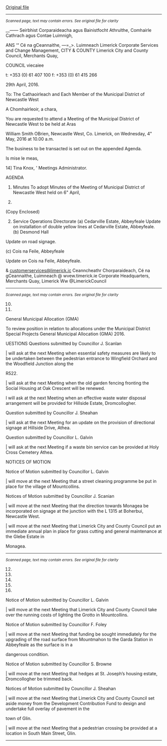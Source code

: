 [Original file](https://www.limerick.ie/sites/default/files/media/documents/2017-06/Agenda%20-%20Municipal%20District%20of%20Newcastle%20West%20-%204th%20May%202016.pdf)

---
*<small>Scanned page, text may contain errors. See original file for clarity</small>*  

__—— Seirbhist Corparaideacha agus Bainistfocht Athrulthe,
Comhairle Cathrach agus Contae Luimnigh,

ANS ‘“ Cé na gCeannaithe,
—=_>. Luimneach
Limerick Corporate Services and Change Management,
CITY & COUNTY Limerick City and County Council,
Merchants Quay,

COUNCIL  viecaiee

t: +353 (0) 61 407 100
f: +353 (0) 61 415 266

29th April, 2016.

To: The Cathaoirleach and Each Member of the Municipal District of Newcastle West

A Chomhairleoir, a chara,

You are requested to attend a Meeting of the Municipal District of Newcastle West to be held at Aras

William Smith OBrien, Newcastle West, Co. Limerick, on Wednesday, 4" May, 2016 at 10.00 a.m.

The business to be transacted is set out on the appended Agenda.

Is mise le meas,

14]
Tina Knox, '
Meetings Administrator.

AGENDA

1. Minutes
To adopt Minutes of the Meeting of Municipal District of Newcastle West held on 6" April,

2016.
(Copy Enclosed)

2. Service Operations Directorate
(a) Cedarville Estate, Abbeyfeale
Update on installation of double yellow lines at Cedarville Estate, Abbeyfeale.
(b) Desmond Hall

Update on road signage.

(c) Cois na Feile, Abbeyfeale

Update on Cois na Feile, Abbeyfeale.

& customerservices@limerick.ic
Ceanncheathr Chorparaideach, Cé na gCeannaithe, Luimneach @ wvew.timerick.ie
Corporate Headquarters, Merchants Quay, Limerick Ww @LimerickCouncil


---
*<small>Scanned page, text may contain errors. See original file for clarity</small>*  

10.

11.

General Municipal Allocation (GMA)

To review position in relation to allocations under the Municipal District Special Projects
General Municipal Allocation (GMA) 2016.

UESTIONS
Questions submitted by Councillor J. Scanlan

| will ask at the next Meeting when essential safety measures are likely to be undertaken
between the pedestrian entrance to Wingfield Orchard and the Woodfield Junction along the

R522.

| will ask at the next Meeting when the old garden fencing fronting the Social Housing at Oak
Crescent will be renewed.

I will ask at the next Meeting when an effective waste water disposal arrangement will be
provided for Hillside Estate, Dromcollogher.

Question submitted by Councillor J. Sheahan

| will ask at the next Meeting for an update on the provision of directional signage at Hillside
Drive, Athea.

Question submitted by Councillor L. Galvin

| will ask at the next Meeting if a waste bin service can be provided at Holy Cross Cemetery
Athea.

NOTICES OF MOTION

Notice of Motion submitted by Councillor L. Galvin

| will move at the next Meeting that a street cleaning programme be put in place for the
village of Mountcollins.

Notices of Motion submitted by Councillor J. Scanian

| will move at the next Meeting that the direction towards Monagea be incorporated on
signage at the junction with the L 1315 at Boherbui, Newcastle West.

| will move at the next Meeting that Limerick City and County Council put an immediate
annual plan in place for grass cutting and general maintenance at the Glebe Estate in

Monagea.


---
*<small>Scanned page, text may contain errors. See original file for clarity</small>*  

12.

13.

14.

15.

16.

Notice of Motion submitted by Councillor L. Galvin

| will move at the next Meeting that Limerick City and County Council take over the running
costs of lighting the Grotto in Mountcollins.

Notice of Motion submitted by Councillor F. Foley

| will move at the next Meeting that funding be sought immediately for the upgrading of the
road surface from Mountmahon to the Garda Station in Abbeyfeale as the surface is in a

dangerous condition.

Notice of Motion submitted by Councillor S. Browne

| will move at the next Meeting that hedges at St. Joseph’s housing estate, Dromcollogher be
trimmed back.

Notices of Motion submitted by Councillor J. Sheahan

| will move at the next Meeting that Limerick City and County Council set aside money from
the Development Contribution Fund to design and undertake full overlay of pavement in the

town of Glin.

| will move at the next Meeting that a pedestrian crossing be provided at a location in South
Main Street, Glin.


---

